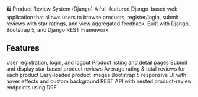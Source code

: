 
🛍️ Product Review System (Django)
A full-featured Django-based web application that allows users to browse products, register/login, submit reviews with star ratings, and view aggregated feedback. Built with Django, Bootstrap 5, and Django REST Framework.

Features
--------------------
User registration, login, and logout
Product listing and detail pages
Submit and display star-based product reviews
Average rating & total reviews for each product
Lazy-loaded product images
Bootstrap 5 responsive UI with hover effects and custom background
REST API with nested product-review endpoints using DRF

